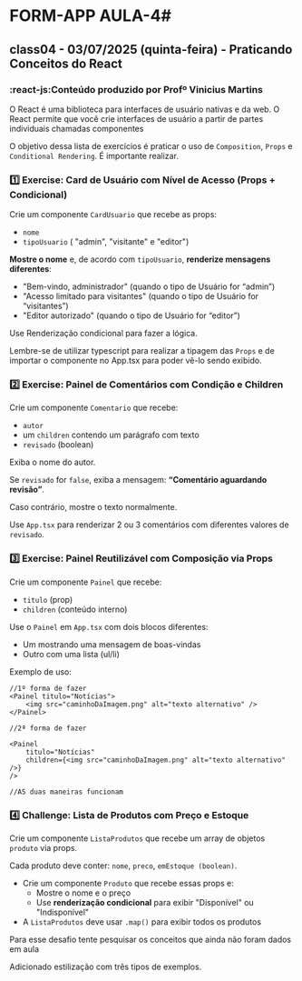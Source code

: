 # FORM-APP AULA-4# 

## class04 - 03/07/2025 (quinta-feira) - Praticando Conceitos do React

### :react-js:Conteúdo produzido por Profº Vinicius Martins


O React é uma biblioteca para interfaces de usuário nativas e da web. O React permite que você crie interfaces de usuário a partir de partes individuais chamadas componentes


O objetivo dessa lista de exercícios é praticar o uso de `Composition`, `Props` e `Conditional Rendering`. É importante realizar.

### 1️⃣ Exercise: **Card de Usuário com Nível de Acesso (Props + Condicional)**

Crie um componente `CardUsuario` que recebe as props:

- `nome`
- `tipoUsuario` ( "admin", "visitante" e "editor")

**Mostre o nome** e, de acordo com `tipoUsuario`, **renderize mensagens diferentes**:

- "Bem-vindo, administrador" (quando o tipo de Usuário for “admin”)
- "Acesso limitado para visitantes" (quando o tipo de Usuário for “visitantes”)
- "Editor autorizado" (quando o tipo de Usuário for “editor”)

Use Renderização condicional para fazer a lógica.

Lembre-se de utilizar typescript para realizar a tipagem das `Props` e de importar o componente no App.tsx para poder vê-lo sendo exibido.

### 2️⃣ Exercise: **Painel de Comentários com Condição e Children**

Crie um componente `Comentario` que recebe:

- `autor`
- um `children` contendo um parágrafo com texto
- `revisado` (boolean)

Exiba o nome do autor.

Se `revisado` for `false`, exiba a mensagem: **“Comentário aguardando revisão”**.

Caso contrário, mostre o texto normalmente.

Use `App.tsx` para renderizar 2 ou 3 comentários com diferentes valores de `revisado`.

### 3️⃣ Exercise: **Painel Reutilizável com Composição via Props**

Crie um componente `Painel` que recebe:

- `titulo` (prop)
- `children` (conteúdo interno)

Use o `Painel` em `App.tsx` com dois blocos diferentes:

- Um mostrando uma mensagem de boas-vindas
- Outro com uma lista (ul/li)

Exemplo de uso:

```tsx
//1º forma de fazer
<Painel titulo="Notícias">
	<img src="caminhoDaImagem.png" alt="texto alternativo" />
</Painel>

//2ª forma de fazer

<Painel 
	titulo="Notícias" 
	children={<img src="caminhoDaImagem.png" alt="texto alternativo" />}
/>

//AS duas maneiras funcionam
```

### 4️⃣ Challenge: **Lista de Produtos com Preço e Estoque**

Crie um componente `ListaProdutos` que recebe um array de objetos `produto` via props.

Cada produto deve conter: `nome`, `preco`, `emEstoque (boolean)`.

- Crie um componente `Produto` que recebe essas props e:
    - Mostre o nome e o preço
    - Use **renderização condicional** para exibir "Disponível" ou "Indisponível"
- A `ListaProdutos` deve usar `.map()` para exibir todos os produtos

Para esse desafio tente pesquisar os conceitos que ainda não foram dados em aula


Adicionado estilização com três tipos de exemplos.